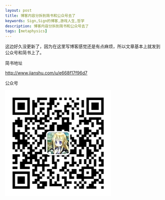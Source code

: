 ```yaml
---
layout: post
title: 博客内容分拆到简书和公众号去了
keywords: Sign,Sign的博客,游戏人生,哲学
description: 博客内容分拆到简书和公众号去了
tags: [metaphysics]
---
```

这边好久没更新了，因为在这里写博客感觉还是有点麻烦，所以文章基本上就发到公众号和简书上了。

简书地址

http://www.jianshu.com/u/e668f17f96d7


公众号

<img src="/img/2016-4-30-flow/qr.jpg" alt="平行宇宙">